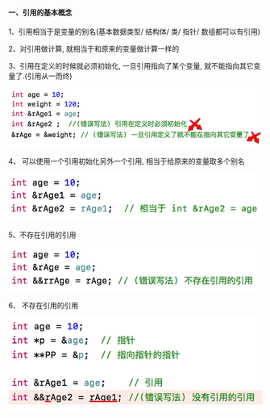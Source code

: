 #### 一、引用的基本概念

1、引用相当于是变量的别名(基本数据类型/ 结构体/ 类/ 指针/ 数组都可以有引用)

2、对引用做计算, 就相当于和原来的变量做计算一样的

3、引用在定义的时候就必须初始化, 一旦引用指向了某个变量, 就不能指向其它变量了.(引用从一而终)

![](/assets/Snip20190112_2.png)

4、 可以使用一个引用初始化另外一个引用, 相当于给原来的变量取多个别名

 ![](/assets/yycshyy.png)

5、不存在引用的引用

![](/assets/Snip20190112_6.png)

6、 不存在引用的引用

![](/assets/Snip20190112_9.png)


